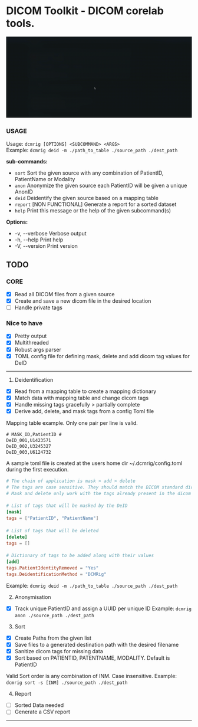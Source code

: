 # DICOM Toolkit - DICOM corelab tools.

<img src="https://github.com/BirendraRokaha/dcmrig/blob/main/misc/DEID_TEST_RUN.gif">

### USAGE
Usage: `dcmrig [OPTIONS] <SUBCOMMAND> <ARGS>`\
Example: `dcmrig deid -m ./path_to_table ./source_path ./dest_path`

**sub-commands:**
- `sort`    Sort the given source with any combination of PatientID, PatientName or Modality
- `anon`    Anonymize the given source each PatientID will be given a unique AnonID
- `deid`    Deidentify the given source based on a mapping table
- `report`  [NON FUNCTIONAL] Generate a report for a sorted dataset
- `help`    Print this message or the help of the given subcommand(s)

**Options:**
- -v, --verbose  Verbose output
- -h, --help     Print help
- -V, --version  Print version

## TODO
### CORE
- [x] Read all DICOM files from a given source
- [x] Create and save a new dicom file in the desired location
- [ ] Handle private tags

### Nice to have
- [x] Pretty output
- [x] Multithreaded
- [x] Robust args parser
- [x] TOML config file for defining mask, delete and add dicom tag values for DeID

---
1. Deidentification
- [x] Read from a mapping table to create a mapping dictionary
- [x] Match data with mapping table and change dicom tags
- [x] Handle missing tags gracefully > partially complete
- [x] Derive add, delete, and mask tags from a config Toml file

Mapping table example. Only one pair per line is valid.
```
# MASK_ID,PatientID # 
DeID_001,U1423571
DeID_002,U3245327
DeID_003,U6124732
```

A sample toml file is created at the users home dir ~/.dcmrig/config.toml during the first execution.
```toml
# The chain of application is mask > add > delete
# The tags are case sensitive. They should match the DICOM standard dictionary specification
# Mask and delete only work with the tags already present in the dicom file

# List of tags that will be masked by the DeID
[mask]
tags = ["PatientID", "PatientName"]

# List of tags that will be deleted
[delete]
tags = []

# Dictionary of tags to be added along with their values
[add]
tags.PatientIdentityRemoved = "Yes"
tags.DeidentificationMethod = "DCMRig"
```
Example: `dcmrig deid -m ./path_to_table ./source_path ./dest_path`

2. Anonymisation
- [x] Track unique PatientID and assign a UUID per unique ID
Example: `dcmrig anon ./source_path ./dest_path`

3. Sort
- [x] Create Paths from the given list
- [x] Save files to a generated destination path with the desired filename
- [x] Sanitize dicom tags for missing data
- [x] Sort based on PATIENTID, PATENTNAME, MODALITY. Default is PatientID

Valid Sort order is any combination of INM. Case insensitive.
Example: `dcmrig sort -s [INM] ./source_path ./dest_path`

4. Report
- [ ] Sorted Data needed
- [ ] Generate a CSV report
---